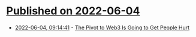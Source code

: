 # [Published on 2022-06-04](index.md)

* [2022-06-04, 09:14:41](https://news.ycombinator.com/item?id=31618430) - [The Pivot to Web3 Is Going to Get People Hurt](https://www.vice.com/en/article/jgmyzk/the-pivot-to-web3-is-going-to-get-people-hurt)
